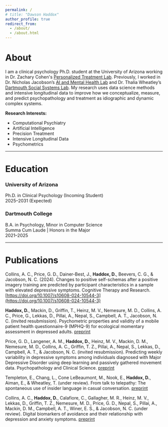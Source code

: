 ```yaml
---
permalink: /
# title: "Dawson Haddox"
author_profile: true
redirect_from: 
  - /about/
  - /about.html
---
```


# About

I am a clinical psychology Ph.D. student at the University of Arizona working in Dr. Zachary Cohen's [Personalized Treatment Lab](https://sites.arizona.edu/personalized-treatment-lab/). Previously, I worked in Dr. Nicholas Jacobson’s [AI and Mental Health Lab](https://geiselmed.dartmouth.edu/jacobsonlab/) and Dr. Thalia Wheatley’s [Dartmouth Social Systems Lab](http://www.wheatlab.com). My research uses data science methods and intensive longitudinal data to improve how we conceptualize, measure, and predict psychopathology and treatment as idiographic and dynamic complex systems.

**Research Interests:** 
- Computational Psychiatry
- Artificial Intelligence
- Precision Treatment
- Intensive Longitudinal Data
- Psychometrics

---

# Education

### University of Arizona
Ph.D. in Clinical Psychology (Incoming Student)  
2025–2031 (Expected)  

### Dartmouth College
B.A. in Psychology, Minor in Computer Science  
Summa Cum Laude | Honors in the Major  
2021–2025

---

# Publications

Collins, A. C., Price, G. D., Dainer-Best, J., **Haddox, D.**, Beevers, C. G., & Jacobson, N. C. (2024). Changes to positive self-schemas after a positive imagery training are predicted by participant characteristics in a sample with elevated depressive symptoms. Cognitive Therapy and Research. [https://doi.org/10.1007/s10608-024-10544-3](https://doi.org/10.1007/s10608-024-10544-3)

**Haddox, D.**, Mackin, D., Griffin, T., Heinz, M. V., Nemesure, M. D., Collins, A. C., Price, G., Lekkas, D., Pillai, A., Nepal, S., Campbell, A. T., Jacobson, N. C. (invited resubmission). Psychometric properties and validity of a mobile patient health questionnaire-9 (MPHQ-9) for ecological momentary assessment in depressed adults. [preprint](https://osf.io/preprints/osf/rfvy5)

Price, G. D., Langener, A. M., **Haddox, D.**, Heinz, M. V., Mackin, D. M., Nemesure, M. D., Collins, A. C., Griffin, T. Z., Pillai, A., Nepal, S., Lekkas, D., Campbell, A. T., & Jacobson, N. C. (invited resubmission). Predicting weekly variability in depressive symptoms among individuals diagnosed with Major Depressive Disorder using deep learning and passively gathered movement data. Psychopathology and Clinical Science. [preprint](https://osf.io/wcrq8)

Templeton, E., Chang, L., Cone LeBeaumont, M., Nook, E., **Haddox, D.**, Aiman, E., & Wheatley, T. (under review). From talk to telepathy: The spontaneous use of insider language in casual conversation. [preprint](https://osf.io/preprints/psyarxiv/g38cx)

Collins, A. C., **Haddox, D.**, Calafiore, C., Gallagher, M. R., Heinz, M. V., Lekkas, D., Griffin, T. Z., Nemesure, M. D., Price, G. D., Nepal, S., Pillai, A., Mackin, D. M., Campbell, A. T., Winer, E. S., & Jacobson, N. C. (under review). Digital biomarkers of avoidance and their relationship with depression and anxiety symptoms. [preprint](https://osf.io/preprints/osf/v4wzr_v1)

<!-- {% assign journal_pubs = site.publications
   | where: "category", "manuscripts"
   | sort: "date"
   | reverse %}

{% for post in journal_pubs %}
{% include archive-single.html %}
{% endfor %} -->